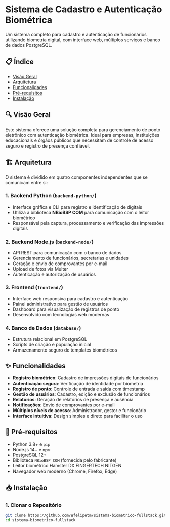 # Sistema de Cadastro e Autenticação Biométrica

Um sistema completo para cadastro e autenticação de funcionários utilizando biometria digital, com interface web, múltiplos serviços e banco de dados PostgreSQL.

## 📋 Índice

- [Visão Geral](#visao-geral)
- [Arquitetura](#arquitetura)
- [Funcionalidades](#funcionalidades)
- [Pré-requisitos](#pre-requisitos)
- [Instalação](#instalacao)


## 🔍 Visão Geral <a name="visao-geral"></a>

Este sistema oferece uma solução completa para gerenciamento de ponto eletrônico com autenticação biométrica. Ideal para empresas, instituições educacionais e órgãos públicos que necessitam de controle de acesso seguro e registro de presença confiável.

## 🏗️ Arquitetura <a name="arquitetura"></a>

O sistema é dividido em quatro componentes independentes que se comunicam entre si:

### 1. Backend Python (`backend-python/`)
- Interface gráfica e CLI para registro e identificação de digitais
- Utiliza a biblioteca **NBioBSP COM** para comunicação com o leitor biométrico
- Responsável pela captura, processamento e verificação das impressões digitais

### 2. Backend Node.js (`backend-node/`)
- API REST para comunicação com o banco de dados
- Gerenciamento de funcionários, secretarias e unidades
- Geração e envio de comprovantes por e-mail
- Upload de fotos via Multer
- Autenticação e autorização de usuários

### 3. Frontend (`frontend/`)
- Interface web responsiva para cadastro e autenticação
- Painel administrativo para gestão de usuários
- Dashboard para visualização de registros de ponto
- Desenvolvido com tecnologias web modernas

### 4. Banco de Dados (`database/`)
- Estrutura relacional em PostgreSQL
- Scripts de criação e população inicial
- Armazenamento seguro de templates biométricos

## ✨ Funcionalidades <a name="funcionalidades"></a>

- **Registro biométrico**: Cadastro de impressões digitais de funcionários
- **Autenticação segura**: Verificação de identidade por biometria
- **Registro de ponto**: Controle de entrada e saída com timestamp
- **Gestão de usuários**: Cadastro, edição e exclusão de funcionários
- **Relatórios**: Geração de relatórios de presença e ausência
- **Notificações**: Envio de comprovantes por e-mail
- **Múltiplos níveis de acesso**: Administrador, gestor e funcionário
- **Interface intuitiva**: Design simples e direto para facilitar o uso

## 🔧 Pré-requisitos <a name="pre-requisitos"></a>

- Python 3.8+ e `pip`
- Node.js 14+ e `npm`
- PostgreSQL 12+
- Biblioteca `NBioBSP COM` (fornecida pelo fabricante)
- Leitor biométrico Hamster DX FINGERTECH NITGEN
- Navegador web moderno (Chrome, Firefox, Edge)

## 📥 Instalação <a name="instalacao"></a>

### 1. Clonar o Repositório

```bash
git clone https://github.com/Wfelipetm/sistema-biometrico-fullstack.git
cd sistema-biometrico-fullstack